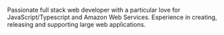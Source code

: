 Passionate full stack web developer with a particular love for JavaScript/Typescript and Amazon Web Services. Experience in creating, releasing and supporting large web applications.